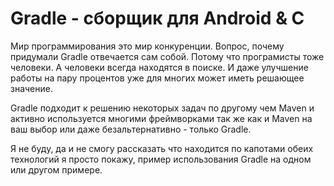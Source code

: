 # Gradle - сборщик для Android & C

Мир программирования это мир конкуренции. Вопрос, почему придумали Gradle отвечается сам собой. Потому что програмисты тоже человеки. А человеки всегда находятся в поиске. И даже улучшение работы на пару процентов уже для многих может иметь решающее значение.

Gradle подходит к решению некоторых задач по другому чем Maven и активно используется многими фреймворками так же как и Maven на ваш выбор или даже безальтернативно - только Gradle. 

Я не буду, да и не смогу рассказать что находится по капотами обеих технологий я просто покажу, пример использования Gradle на одном или другом примере.